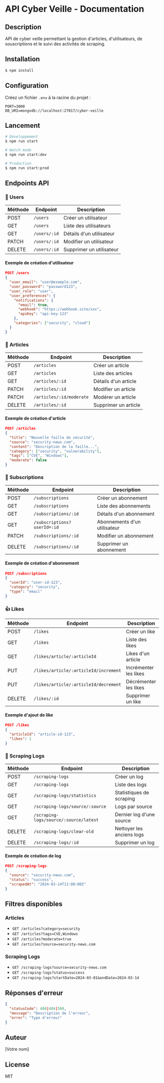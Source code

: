 # API Cyber Veille - Documentation

## Description
API de cyber veille permettant la gestion d'articles, d'utilisateurs, de souscriptions et le suivi des activités de scraping.

## Installation

```bash
$ npm install
```

## Configuration

Créez un fichier `.env` à la racine du projet :
```env
PORT=3000
DB_URI=mongodb://localhost:27017/cyber-veille
```

## Lancement

```bash
# Développement
$ npm run start

# Watch mode
$ npm run start:dev

# Production
$ npm run start:prod
```

## Endpoints API

### 👤 Users

| Méthode | Endpoint | Description |
|---------|----------|-------------|
| POST | `/users` | Créer un utilisateur |
| GET | `/users` | Liste des utilisateurs |
| GET | `/users/:id` | Détails d'un utilisateur |
| PATCH | `/users/:id` | Modifier un utilisateur |
| DELETE | `/users/:id` | Supprimer un utilisateur |

#### Exemple de création d'utilisateur
```json
POST /users
{
  "user_email": "user@example.com",
  "user_password": "password123",
  "user_role": "user",
  "user_preferences": {
    "notifications": {
      "email": true,
      "webhook": "https://webhook.site/xxx",
      "apiKey": "api-key-123"
    },
    "categories": ["security", "cloud"]
  }
}
```

### 📰 Articles

| Méthode | Endpoint | Description |
|---------|----------|-------------|
| POST | `/articles` | Créer un article |
| GET | `/articles` | Liste des articles |
| GET | `/articles/:id` | Détails d'un article |
| PATCH | `/articles/:id` | Modifier un article |
| PATCH | `/articles/:id/moderate` | Modérer un article |
| DELETE | `/articles/:id` | Supprimer un article |

#### Exemple de création d'article
```json
POST /articles
{
  "title": "Nouvelle faille de sécurité",
  "source": "security-news.com",
  "content": "Description de la faille...",
  "category": ["security", "vulnerability"],
  "tags": ["CVE", "Windows"],
  "moderate": false
}
```

### 🔔 Subscriptions

| Méthode | Endpoint | Description |
|---------|----------|-------------|
| POST | `/subscriptions` | Créer un abonnement |
| GET | `/subscriptions` | Liste des abonnements |
| GET | `/subscriptions/:id` | Détails d'un abonnement |
| GET | `/subscriptions?userId=:id` | Abonnements d'un utilisateur |
| PATCH | `/subscriptions/:id` | Modifier un abonnement |
| DELETE | `/subscriptions/:id` | Supprimer un abonnement |

#### Exemple de création d'abonnement
```json
POST /subscriptions
{
  "userId": "user-id-123",
  "category": "security",
  "type": "email"
}
```

### 👍 Likes

| Méthode | Endpoint | Description |
|---------|----------|-------------|
| POST | `/likes` | Créer un like |
| GET | `/likes` | Liste des likes |
| GET | `/likes/article/:articleId` | Likes d'un article |
| PUT | `/likes/article/:articleId/increment` | Incrémenter les likes |
| PUT | `/likes/article/:articleId/decrement` | Décrémenter les likes |
| DELETE | `/likes/:id` | Supprimer un like |

#### Exemple d'ajout de like
```json
POST /likes
{
  "articleId": "article-id-123",
  "likes": 1
}
```

### 🤖 Scraping Logs

| Méthode | Endpoint | Description |
|---------|----------|-------------|
| POST | `/scraping-logs` | Créer un log |
| GET | `/scraping-logs` | Liste des logs |
| GET | `/scraping-logs/statistics` | Statistiques de scraping |
| GET | `/scraping-logs/source/:source` | Logs par source |
| GET | `/scraping-logs/source/:source/latest` | Dernier log d'une source |
| DELETE | `/scraping-logs/clear-old` | Nettoyer les anciens logs |
| DELETE | `/scraping-logs/:id` | Supprimer un log |

#### Exemple de création de log
```json
POST /scraping-logs
{
  "source": "security-news.com",
  "status": "success",
  "scrapedAt": "2024-03-14T12:00:00Z"
}
```

## Filtres disponibles

### Articles
- `GET /articles?category=security`
- `GET /articles?tags=CVE,Windows`
- `GET /articles?moderate=true`
- `GET /articles?source=security-news.com`

### Scraping Logs
- `GET /scraping-logs?source=security-news.com`
- `GET /scraping-logs?status=success`
- `GET /scraping-logs?startDate=2024-03-01&endDate=2024-03-14`

## Réponses d'erreur

```json
{
  "statusCode": 400|404|500,
  "message": "Description de l'erreur",
  "error": "Type d'erreur"
}
```

## Auteur
[Votre nom]

## License
MIT
